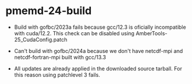 # pmemd-24-build

- Build with gofbc/2023a fails because gcc/12.3 is oficially incompatible with cuda/12.2. This check can be disabled using AmberTools-25_CudaConfig.patch

- Can't build with gofbc/2024a because we don't have netcdf-mpi and netcdf-fortran-mpi built with gcc/13.3

- All updates are already applied in the downloaded source tarball. For this reason using patchlevel 3 fails.  
